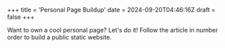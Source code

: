 +++
title = 'Personal Page Buildup'
date = 2024-09-20T04:46:16Z
draft = false
+++

Want to own a cool personal page? Let's do it! Follow the article in number order to build a public static website.


